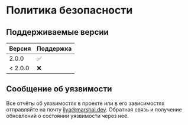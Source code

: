 # Политика безопасности

## Поддерживаемые версии

| Версия  | Поддержка |
|---------|-----------|
| 2.0.0   | ✅         |
| < 2.0.0 | ❌         |

## Сообщение об уязвимости

Все отчёты об уязвимостях в проекте или в его зависимостях отправляйте на почту ilya@marshal.dev.
Обратная связь и получение обновлений о состоянии уязвимости через неё.
